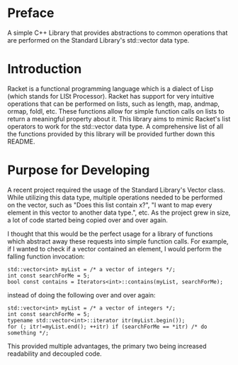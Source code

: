# Preface
A simple C++ Library that provides abstractions to common operations that are performed on the Standard Library's std::vector data type.

# Introduction
Racket is a functional programming language which is a dialect of Lisp (which stands for LISt Processor).
Racket has support for very intuitive operations that can be performed on lists, such as length, map, andmap, ormap, foldl, etc.
These functions allow for simple function calls on lists to return a meaningful property about it.
This library aims to mimic Racket's list operators to work for the std::vector data type.
A comprehensive list of all the functions provided by this library will be provided further down this README.

# Purpose for Developing
A recent project required the usage of the Standard Library's Vector class.
While utilizing this data type, multiple operations needed to be performed on the vector, such as "Does this list contain x?", "I want to map every element in this vector to another data type.", etc.
As the project grew in size, a lot of code started being copied over and over again.

I thought that this would be the perfect usage for a library of functions which abstract away these requests into simple function calls.
For example, if I wanted to check if a vector contained an element, I would perform the falling function invocation:

	std::vector<int> myList = /* a vector of integers */;
	int const searchForMe = 5;
	bool const contains = Iterators<int>::contains(myList, searchForMe);

instead of doing the following over and over again:

	std::vector<int> myList = /* a vector of integers */;
	int const searchForMe = 5;
	typename std::vector<int>::iterator itr(myList.begin());
	for (; itr!=myList.end(); ++itr) if (searchForMe == *itr) /* do something */;

This provided multiple advantages, the primary two being increased readability and decoupled code.
